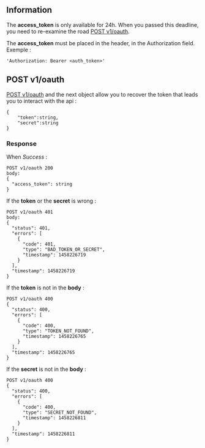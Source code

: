 ## Information
The **access_token** is only available for 24h. When you passed this deadline, you need to re-examine the road [POST v1/oauth]().

The **access_token** must be placed in the header, in the Authorization field. 
Exemple :
```
'Authorization: Bearer <auth_token>' 
```

## POST v1/oauth
[POST v1/oauth]() and the next object allow you to recover the token that leads you to interact with the api :

```
{
    "token":string,
    "secret":string
}
```

### Response 

When *Success* :

```
POST v1/oauth 200
body: 
{
  "access_token": string
}
```

If the **token** or the **secret** is wrong :

```
POST v1/oauth 401
body:
{
  "status": 401,
  "errors": [
    {
      "code": 401,
      "type": "BAD_TOKEN_OR_SECRET",
      "timestamp": 1458226719
    }
  ],
  "timestamp": 1458226719
}
```

If the **token** is not in the **body** :

```
POST v1/oauth 400
{
  "status": 400,
  "errors": [
    {
      "code": 400,
      "type": "TOKEN_NOT_FOUND",
      "timestamp": 1458226765
    }
  ],
  "timestamp": 1458226765
}
```

If the **secret** is not in the **body** :

```
POST v1/oauth 400
{
  "status": 400,
  "errors": [
    {
      "code": 400,
      "type": "SECRET_NOT_FOUND",
      "timestamp": 1458226811
    }
  ],
  "timestamp": 1458226811
}
```
